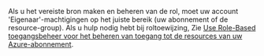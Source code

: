 Als u het vereiste bron maken en beheren van de rol, moet uw account 'Eigenaar'-machtigingen op het juiste bereik (uw abonnement of de resource-group). Als u hulp nodig hebt bij roltoewijzing, Zie [Use Role-Based toegangsbeheer voor het beheren van toegang tot de resources van uw Azure-abonnement](../articles/role-based-access-control/role-assignments-portal.md).
